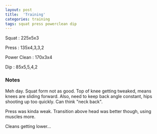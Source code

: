 ```yaml
---
layout: post
title:  'Training'
categories: training
tags: squat press powerclean dip
---
```


Squat       :   225x5x3

Press       :   135x4,3,3,2

Power Clean :   170x3x4

Dip         :   85x5,5,4,2


### Notes

Meh day. Squat form not as good. Top of knee getting tweaked, means knees are sliding
forward. Also, need to keep back angle constant, hips shooting up too quickly. Can think
"neck back".

Press was kinda weak. Transition above head was better though, using muscles more.

Cleans getting lower...
